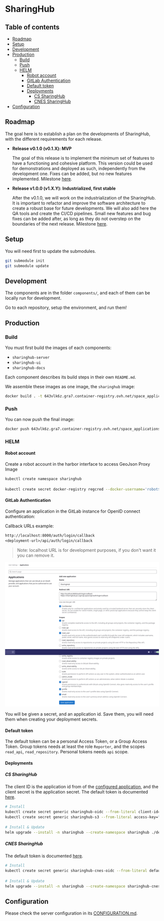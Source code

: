# SharingHub

## Table of contents

- [Roadmap](#roadmap)
- [Setup](#setup)
- [Development](#development)
- [Production](#production)
  - [Build](#build)
  - [Push](#push)
  - [HELM](#helm)
    - [Robot account](#robot-account)
    - [GitLab Authentication](#gitlab-authentication)
    - [Default token](#default-token)
    - [Deployments](#deployments)
      - [CS SharingHub](#cs-sharinghub)
      - [CNES SharingHub](#cnes-sharinghub)
- [Configuration](#configuration)

## Roadmap

The goal here is to establish a plan on the developments of SharingHub, with the different requirements for each release.

- **Release v0.1.0 (v0.1.X): MVP**

  The goal of this release is to implement the minimum set of features to have a functioning and cohesive platform. This version could be used for demonstrations and deployed as such, independently from the development one. Fixes can be added, but no new features implemented. Milestone [here](https://gitlab.si.c-s.fr/groups/space_applications/mlops-services/-/boards?milestone_title=v0.1.0).

- **Release v1.0.0 (v1.X.Y): Industrialized, first stable**

  After the v0.1.0, we will work on the industrialization of the SharingHub. It is important to refactor and improve the software architecture to create a robust base for future developments. We will also add here the QA tools and create the CI/CD pipelines. Small new features and bug fixes can be added after, as long as they do not overstep on the boundaries of the next release. Milestone [here](https://gitlab.si.c-s.fr/groups/space_applications/mlops-services/-/boards?milestone_title=v1.0.0).

## Setup

You will need first to update the submodules.

```bash
git submodule init
git submodule update
```

## Development

The components are in the folder `components/`, and each of them can be locally run for development.

Go to each repository, setup the environment, and run them!

## Production

### Build

You must first build the images of each components:

- `sharinghub-server`
- `sharinghub-ui`
- `sharinghub-docs`

Each component describes its build steps in their own `README.md`.

We assemble these images as one image, the `sharinghub` image:

```bash
docker build . -t 643vlk6z.gra7.container-registry.ovh.net/space_applications/sharinghub:latest
```

### Push

You can now push the final image:

```bash
docker push 643vlk6z.gra7.container-registry.ovh.net/space_applications/sharinghub:latest
```

### HELM

#### Robot account

Create a robot account in the harbor interface to access GeoJson Proxy Image

```bash
kubectl create namespace sharinghub

kubectl create secret docker-registry regcred --docker-username='robot$space_applications+p2.gitlab2stac' --docker-password='<password>' --docker-server='643vlk6z.gra7.container-registry.ovh.net' --namespace sharinghub
```

#### GitLab Authentication

Configure an application in the GitLab instance for OpenID connect authentication:

Callback URLs example:

```txt
http://localhost:8000/auth/login/callback
<deployment-url>/api/auth/login/callback
```

> Note: localhost URL is for development purposes, if you don't want it you can remove it.

![Configure application](./docs/configure-application.png)

You will be given a secret, and an application id.
Save them, you will need them when creating your deployment secrets.

#### Default token

The default token can be a personal Access Token, or a Group Access Token. Group tokens needs at least the role `Reporter`, and the scopes `read_api`, `read_repository`. Personal tokens needs `api` scope.

#### Deployments

##### CS SharingHub

The client ID is the application id from of the [configured application](#gitlab-authentication), and the client secret is the application secret. The default token is documented [here](#default-token).

```bash
# Install
kubectl create secret generic sharinghub-oidc --from-literal client-id="<client-id>" --from-literal client-secret="<client-secret>" --namespace sharinghub
kubectl create secret generic sharinghub-s3 --from-literal access-key="<access-key>" --from-literal secret-key="<secret-key>" --namespace sharinghub

# Install & Update
helm upgrade --install -n sharinghub --create-namespace sharinghub ./deploy/helm/sharinghub -f ./deploy/helm/values.yaml
```

##### CNES SharingHub

The default token is documented [here](#default-token).

```bash
# Install
kubectl create secret generic sharinghub-cnes-oidc --from-literal default-token="<token>" --namespace sharinghub

# Install & Update
helm upgrade --install -n sharinghub --create-namespace sharinghub-cnes ./deploy/helm/sharinghub -f ./deploy/helm/values.cnes.yaml
```

## Configuration

Please check the server configuration in its [CONFIGURATION.md](./components/server/CONFIGURATION.md).
